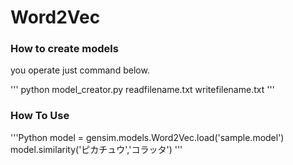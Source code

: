 # Word2Vec

### How to create models

you operate just command below.

'''
  python model_creator.py readfilename.txt writefilename.txt
'''


### How To Use

'''Python
	model = gensim.models.Word2Vec.load('sample.model')
	model.similarity('ピカチュウ','コラッタ')
'''

